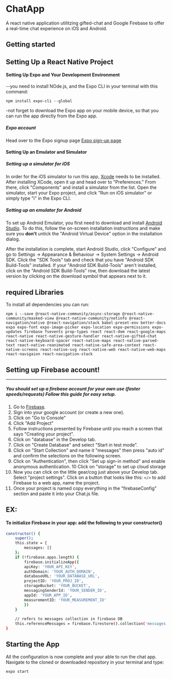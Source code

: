 # ChatApp
A react native application utilitzing gifted-chat and Google Firebase to offer a real-time chat experience on iOS and Android.
## Getting started
## Setting Up a React Native Project

#### Setting Up Expo and Your Development Environment
--you need to install NOde.js, and  the Expo CLI in your terminal with this command:

`
npm install expo-cli --global
`

-not forget to download the Expo app on your mobile device, so that you can run the app directly from the Expo app.
##### Expo account 
 Head over to the Expo signup page [Expo sign-up page](https://expo.io/signup)

 #### Setting Up an Emulator and Simulator
##### Setting up a simulator for iOS
In order for the iOS simulator to run this app, [Xcode](https://developer.apple.com/xcode/resources/ "Xcode") needs to be installed. After installing XCode, open it up and head over to "Preferences." From there, click "Components" and install a simulator from the list. Open the simulator, start your Expo project, and click "Run on iOS simulator" or simply type "i" in the Expo CLI.

##### Setting up an emulator for Android
To set up Android Emulator, you first need to download and install [Android Studio](https://docs.expo.io/versions/v32.0.0/workflow/android-studio-emulator/ "Android Studio"). To do this, follow the on-screen installation instructions and make sure you **don't** untick the "Android Virtual Device" option in the installation dialog.

After the installation is complete, start Android Studio, click "Configure" and go to Settings -> Appearance & Behaviour -> System Settings -> Android SDK. Click the "SDK Tools" tab and check that you have "Android SDK Build-Tools" installed. If your "Android SDK Build-Tools" aren't installed, click on the "Android SDK Build-Tools” row, then download the latest version by clicking on the download symbol that appears next to it.

## required Libraries
To install all dependencies you can run:

 `npm i --save @react-native-community/async-storage @react-native-community/masked-view @react-native-community/netinfo @react-navigation/native @react-navigation/stack babel-preset-env better-docs expo expo-font expo-image-picker expo-location expo-permissions expo-updates firebase fsevents prop-types react react-dom react-google-maps react-native react-native-gesture-handler react-native-gifted-chat react-native-keyboard-spacer react-native-maps react-native-parsed-text react-native-reanimated react-native-safe-area-context react-native-screens react-native-svg react-native-web react-native-web-maps react-navigaion react-navigation-stack`

## Setting up Firebase account!
----
##### You should set up a firebase account for your own use (faster speeds/requests) Follow this guide for easy setup.
1) Go to [Firebase](https://firebase.google.com).
2) Sign into your google account (or create a new one).
3) Click on "Go to Console"
4) Click "Add Project"
5) Follow instructions presented by Firebase until you reach a screen that says "Creating your project".
6) Click on "database" in the Develop tab.
7) Click on "Create Database" and select "Start in test mode".
8) Click on "Start Collection" and name it "messages" then press "auto id" and confirm the selections on the following screen.
9) Click on "Authentication", then click "Set up sign-in method" and enable anonymous authentication.
10 Click on "storage" to set up cloud storage
11) Now you can click on the little gear/cog just above your Develop tab. Select "project settings". Click on a button that looks like this: `</>` to add Firebase to a web app, name the project.
12) Once your project is named copy everything in the "firebaseConfig" section and paste it into your Chat.js file.
## EX: 
#### To initialize Firebase in your app: add the following to your constructor()

```sh
constructor() {
    super();
    this.state = {
        messages: []
    };
    if (!firebase.apps.length) {
        firebase.initializeApp({
        apiKey: 'YOUR_API_KEY',
        authDomain: 'YOUR_AUTH_DOMAIN',
        databaseURL: 'YOUR_DATABASE_URL',
        projectID: 'YOUR_PROJ_ID',
        storageBucket: 'YOUR_BUCKET',
        messagingSenderId: 'YOUR_SENDER_ID',
        appId: 'YOUR_APP_ID',
        measurementID: 'YOUR_MEASUREMENT_ID'
        })
    }
    
    // refers to messages collection in firebase DB
    this.referenceMessages = firebase.firestore().collection('messages');
}
```
 ## Starting the App
 All the configuration is now complete and your able to run the chat app. Navigate to the cloned or downloaded repository in your terminal and type:

`expo start`